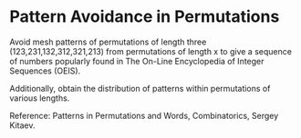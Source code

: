 # Pattern Avoidance in Permutations

Avoid mesh patterns of permutations of length three (123,231,132,312,321,213) from permutations of length x to give a sequence of numbers popularly found in The On-Line Encyclopedia of Integer Sequences (OEIS). 

Additionally, obtain the distribution of patterns within permutations of various lengths.

Reference: Patterns in Permutations and Words, Combinatorics, Sergey Kitaev.
